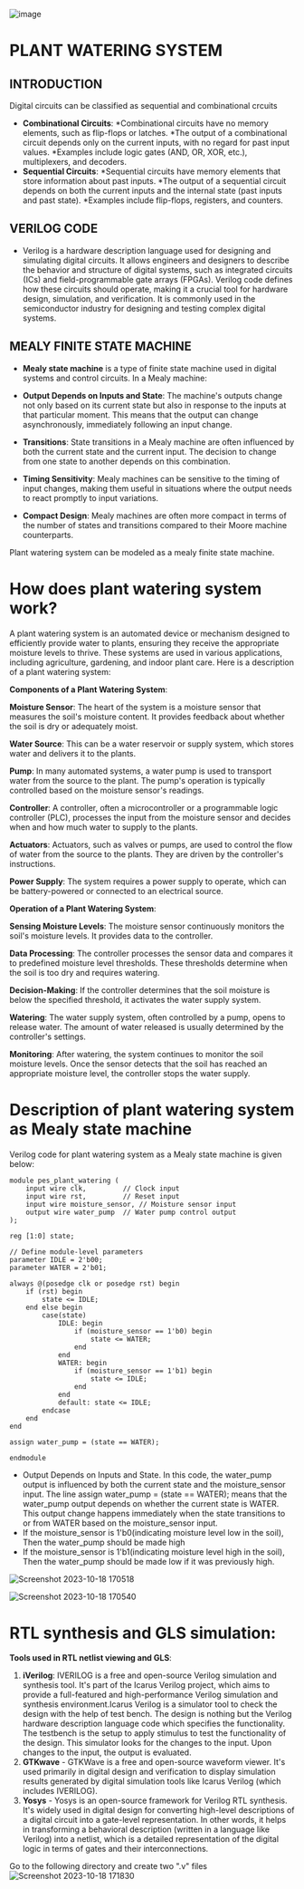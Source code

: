 ![image](https://github.com/Spoorthi102003/plant_watering_system/assets/143829280/db864408-307f-4da8-be2b-aa188fc2c58d)
# PLANT WATERING SYSTEM
## INTRODUCTION
Digital circuits can be classified as sequential and combinational crcuits
* **Combinational Circuits**:
  *Combinational circuits have no memory elements, such as flip-flops or latches.
  *The output of a combinational circuit depends only on the current inputs, with no regard for     past input values.
  *Examples include logic gates (AND, OR, XOR, etc.), multiplexers, and decoders.
* **Sequential Circuits**:
  *Sequential circuits have memory elements that store information about past inputs.
  *The output of a sequential circuit depends on both the current inputs and the internal state     (past inputs and past state).
  *Examples include flip-flops, registers, and counters.
  
## VERILOG CODE
* Verilog is a hardware description language used for designing and simulating digital circuits. It allows engineers and designers to describe the behavior and structure of digital systems, such as integrated circuits (ICs) and field-programmable gate arrays (FPGAs). Verilog code defines how these circuits should operate, making it a crucial tool for hardware design, simulation, and verification. It is commonly used in the semiconductor industry for designing and testing complex digital systems.

## MEALY FINITE STATE MACHINE
* **Mealy state machine** is a type of finite state machine used in digital systems and control circuits. In a Mealy machine:

* **Output Depends on Inputs and State**: The machine's outputs change not only based on its current state but also in response to the inputs at that particular moment. This means that the output can change asynchronously, immediately following an input change.

* **Transitions**: State transitions in a Mealy machine are often influenced by both the current state and the current input. The decision to change from one state to another depends on this combination.

* **Timing Sensitivity**: Mealy machines can be sensitive to the timing of input changes, making them useful in situations where the output needs to react promptly to input variations.

* **Compact Design**: Mealy machines are often more compact in terms of the number of states and transitions compared to their Moore machine counterparts.

Plant watering system can be modeled as a mealy finite state machine.

# How does plant watering system work?
A plant watering system is an automated device or mechanism designed to efficiently provide water to plants, ensuring they receive the appropriate moisture levels to thrive. These systems are used in various applications, including agriculture, gardening, and indoor plant care. Here is a description of a plant watering system:

**Components of a Plant Watering System**:

**Moisture Sensor**: The heart of the system is a moisture sensor that measures the soil's moisture content. It provides feedback about whether the soil is dry or adequately moist.

**Water Source**: This can be a water reservoir or supply system, which stores water and delivers it to the plants.

**Pump**: In many automated systems, a water pump is used to transport water from the source to the plant. The pump's operation is typically controlled based on the moisture sensor's readings.

**Controller**: A controller, often a microcontroller or a programmable logic controller (PLC), processes the input from the moisture sensor and decides when and how much water to supply to the plants.

**Actuators**: Actuators, such as valves or pumps, are used to control the flow of water from the source to the plants. They are driven by the controller's instructions.

**Power Supply**: The system requires a power supply to operate, which can be battery-powered or connected to an electrical source.

**Operation of a Plant Watering System**:

**Sensing Moisture Levels**: The moisture sensor continuously monitors the soil's moisture levels. It provides data to the controller.

**Data Processing**: The controller processes the sensor data and compares it to predefined moisture level thresholds. These thresholds determine when the soil is too dry and requires watering.

**Decision-Making**: If the controller determines that the soil moisture is below the specified threshold, it activates the water supply system.

**Watering**: The water supply system, often controlled by a pump, opens to release water. The amount of water released is usually determined by the controller's settings.

**Monitoring**: After watering, the system continues to monitor the soil moisture levels. Once the sensor detects that the soil has reached an appropriate moisture level, the controller stops the water supply.

# Description of plant watering system as Mealy state machine
Verilog code for plant watering system as a Mealy state machine is given below:
```
module pes_plant_watering (
    input wire clk,         // Clock input
    input wire rst,         // Reset input
    input wire moisture_sensor, // Moisture sensor input
    output wire water_pump  // Water pump control output
);

reg [1:0] state;

// Define module-level parameters
parameter IDLE = 2'b00;
parameter WATER = 2'b01;

always @(posedge clk or posedge rst) begin
    if (rst) begin
        state <= IDLE;
    end else begin
        case(state)
            IDLE: begin
                if (moisture_sensor == 1'b0) begin
                    state <= WATER;
                end
            end
            WATER: begin
                if (moisture_sensor == 1'b1) begin
                    state <= IDLE;
                end
            end
            default: state <= IDLE;
        endcase
    end
end

assign water_pump = (state == WATER);

endmodule
```
* Output Depends on Inputs and State. In this code, the water_pump output is influenced by both the current state and the moisture_sensor input. The line assign water_pump = (state == WATER); means that the water_pump output depends on whether the current state is WATER. This output change happens immediately when the state transitions to or from WATER based on the moisture_sensor input.
* If the moisture_sensor is 1'b0(indicating moisture level low in the soil), Then the water_pump should be made high
* If the moisture_sensor is 1'b1(indicating moisture level high in the soil), Then the water_pump should be made low if it was previously high.

![Screenshot 2023-10-18 170518](https://github.com/Spoorthi102003/plant_watering_system/assets/143829280/695d8ee6-52c3-4e4f-a01c-5018bf9a82d5)

![Screenshot 2023-10-18 170540](https://github.com/Spoorthi102003/plant_watering_system/assets/143829280/dfc980f4-4d48-4715-8343-ba38201c1f89)

# RTL synthesis and GLS simulation:
**Tools used in RTL netlist viewing and GLS**:
1. **iVerilog**: IVERILOG is a free and open-source Verilog simulation and synthesis tool. It's part of the Icarus Verilog project, which aims to provide a full-featured and high-performance Verilog simulation and synthesis environment.Icarus Verilog is a simulator tool to check the design with the help of test bench. The design is nothing but the Verilog hardware description language code which specifies the functionality. The testbench is the setup to apply stimulus to test the functionality of the design. This simulator looks for the changes to the input. Upon changes to the input, the output is evaluated.
2. **GTKwave** - GTKWave is a free and open-source waveform viewer. It's used primarily in digital design and verification to display simulation results generated by digital simulation tools like Icarus Verilog (which includes IVERILOG).
3. **Yosys** - Yosys is an open-source framework for Verilog RTL synthesis. It's widely used in digital design for converting high-level descriptions of a digital circuit into a gate-level representation. In other words, it helps in transforming a behavioral description (written in a language like Verilog) into a netlist, which is a detailed representation of the digital logic in terms of gates and their interconnections.

Go to the following directory and create two ".v" files
![Screenshot 2023-10-18 171830](https://github.com/Spoorthi102003/plant_watering_system/assets/143829280/082873d9-4d8d-42df-85fa-6cfdda89358d)



























